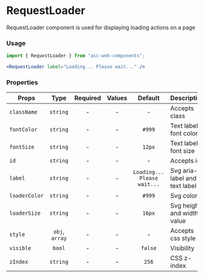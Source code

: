 # RequestLoader

RequestLoader component is used for displaying loading actions on a page

### Usage

```js
import { RequestLoader } from "asc-web-components";
```

```jsx
<RequestLoader label="Loading... Please wait..." />
```

### Properties

| Props         |      Type      | Required | Values |           Default           | Description                   |
| ------------- | :------------: | :------: | :----: | :-------------------------: | ----------------------------- |
| `className`   |    `string`    |    -     |   -    |              -              | Accepts class                 |
| `fontColor`   |    `string`    |    -     |   -    |           `#999`            | Text label font color         |
| `fontSize`    |    `string`    |    -     |   -    |           `12px`            | Text label font size          |
| `id`          |    `string`    |    -     |   -    |              -              | Accepts id                    |
| `label`       |    `string`    |    -     |   -    | `Loading... Please wait...` | Svg aria-label and text label |
| `loaderColor` |    `string`    |    -     |   -    |           `#999`            | Svg color                     |
| `loaderSize`  |    `string`    |    -     |   -    |           `16px`            | Svg height and width value    |
| `style`       | `obj`, `array` |    -     |   -    |              -              | Accepts css style             |
| `visible`     |     `bool`     |    -     |   -    |           `false`           | Visibility                    |
| `zIndex`      |    `string`    |    -     |   -    |            `256`            | CSS z-index                   |
